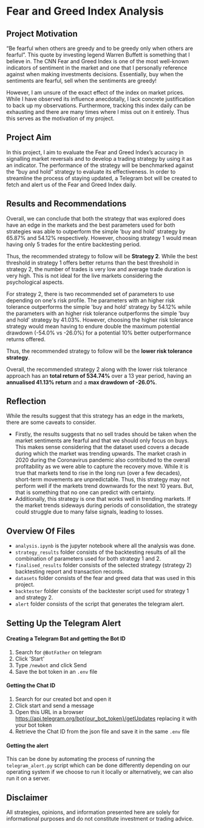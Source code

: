 # Fear and Greed Index Analysis

## Project Motivation
“Be fearful when others are greedy and to be greedy only when others are fearful”. This quote by investing legend Warren Buffett is something that I believe in. The CNN Fear and Greed Index is one of the most well-known indicators of sentiment in the market and one that I personally reference against when making investments decisions. Essentially, buy when the sentiments are fearful, sell when the sentiments are greedy!

However, I am unsure of the exact effect of the index on market prices. While I have observed its influence anecdotally, I lack concrete justification to back up my observations. Furthermore, tracking this index daily can be exhausting and there are many times where I miss out on it entirely. Thus this serves as the motivation of my project.

## Project Aim
In this project, I aim to evaluate the Fear and Greed Index’s accuracy in signalling market reversals and to develop a trading strategy by using it as an indicator. The performance of the strategy will be benchmarked against the “buy and hold” strategy to evaluate its effectiveness. In order to streamline the process of staying updated, a Telegram bot will be created to fetch and alert us of the Fear and Greed Index daily.

## Results and Recommendations
Overall, we can conclude that both the strategy that was explored does have an edge in the markets and the best parameters used for both strategies was able to outperform the simple 'buy and hold' strategy by 65.87% and 54.12% respectively. However, choosing strategy 1 would mean having only 5 trades for the entire backtesting period.

Thus, the recommended strategy to follow will be **Strategy 2**. While the best threshold in strategy 1 offers better returns than the best threshold in strategy 2, the number of trades is very low and average trade duration is very high. This is not ideal for the live markets considering the psychological aspects.

For strategy 2, there is two recommended set of parameters to use depending on one's risk profile. The parameters with an higher risk tolerance outperforms the simple 'buy and hold' strategy by 54.12% while the parameters with an higher risk tolerance outperforms the simple 'buy and hold' strategy by 41.03%.  However, choosing the higher risk tolerance strategy would mean having to endure double the maximum potential drawdown (-54.0% vs -26.0%) for a potential 10% better outperformance returns offered.

Thus, the recommended strategy to follow will be the **lower risk tolerance strategy**. 

Overall, the recommended strategy 2 along with the lower risk tolerance approach has an **total return of 534.74%** over a 13 year period, having an **annualised 41.13% return** and a **max drawdown of -26.0%**.

## Reflection
While the results suggest that this strategy has an edge in the markets, there are some caveats to consider.

- Firstly, the results suggests that no sell trades should be taken when the market sentiments are fearful and that we should only focus on buys. This makes sense considering that the dataset used covers a decade during which the market was trending upwards. The market crash in 2020 during the Coronavirus pandemic also contributed to the overall profitability as we were able to capture the recovery move. While it is true that markets tend to rise in the long run (over a few decades), short-term movements are unpredictable. Thus, this strategy may not perform well if the markets trend downwards for the next 10 years. But, that is something that no one can predict with certainty. 
- Additionally, this strategy is one that works well in trending markets. If the market trends sideways during periods of consolidation, the strategy could struggle due to many false signals, leading to losses.

## Overview Of Files
- `analysis.ipynb` is the jupyter notebook where all the analysis was done.
- `strategy_results` folder consists of the backtesting results of all the combination of parameters used for both strategy 1 and 2.
- `finalised_results` folder consists of the selected strategy (strategy 2) backtesting report and transaction records.
- `datasets` folder consists of the fear and greed data that was used in this project.
- `backtester` folder consists of the backtester script used for strategy 1 and strategy 2.
- `alert` folder consists of the script that generates the telegram alert.

## Setting Up the Telegram Alert
#### Creating a Telegram Bot and getting the Bot ID
1. Search for `@BotFather` on telegram
2. Click 'Start'
3. Type `/newbot` and click Send
4. Save the bot token in an `.env` file

#### Getting the Chat ID
1. Search for our created bot and open it 
2. Click start and send a message
3. Open this URL in a browser https://api.telegram.org/bot{our_bot_token}/getUpdates replacing it with your bot token
4. Retrieve the Chat ID from the json file and save it in the same `.env` file

#### Getting the alert
This can be done by automating the process of running the `telegram_alert.py` script which can be done differently depending on our operating system if we choose to run it locally or alternatively, we can also run it on a server.

## Disclaimer
All strategies, opinions, and information presented here are solely for informational purposes and do not constitute investment or trading advice.